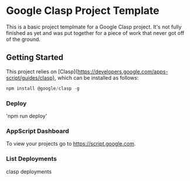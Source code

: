 # Google Clasp Project Template

This is a basic project templmate for a Google Clasp project. It's not fully finished as yet and was put together for a piece of work that never got off of the ground.

## Getting Started

This project relies on [Clasp]{https://developers.google.com/apps-script/guides/clasp}, which can be installed as follows:

```javascript
npm install @google/clasp -g
```

### Deploy

'npm run deploy'

### AppScript Dashboard

To view your projects go to https://script.google.com.

### List Deployments

clasp deployments
